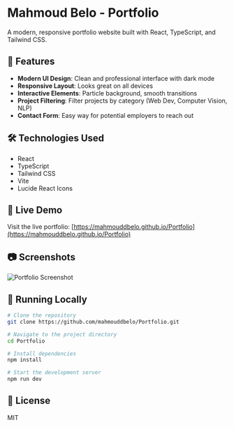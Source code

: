 # Mahmoud Belo - Portfolio

A modern, responsive portfolio website built with React, TypeScript, and Tailwind CSS.

## 🌟 Features

- **Modern UI Design**: Clean and professional interface with dark mode
- **Responsive Layout**: Looks great on all devices
- **Interactive Elements**: Particle background, smooth transitions
- **Project Filtering**: Filter projects by category (Web Dev, Computer Vision, NLP)
- **Contact Form**: Easy way for potential employers to reach out

## 🛠️ Technologies Used

- React
- TypeScript
- Tailwind CSS
- Vite
- Lucide React Icons

## 🚀 Live Demo

Visit the live portfolio: [https://mahmouddbelo.github.io/Portfolio](https://mahmouddbelo.github.io/Portfolio)

## 📷 Screenshots

![Portfolio Screenshot](https://images.pexels.com/photos/1181467/pexels-photo-1181467.jpeg?auto=compress&cs=tinysrgb&w=1260&h=750&dpr=1)

## 🧰 Running Locally

```bash
# Clone the repository
git clone https://github.com/mahmouddbelo/Portfolio.git

# Navigate to the project directory
cd Portfolio

# Install dependencies
npm install

# Start the development server
npm run dev
```

## 📝 License

MIT 